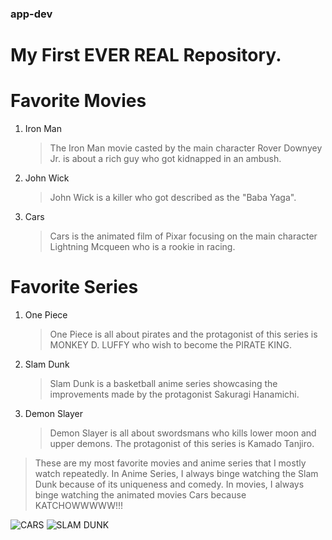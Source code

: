 ### app-dev
# My First EVER REAL Repository.

# Favorite Movies
1. Iron Man
   > The Iron Man movie casted by the main character Rover Downyey Jr. is about a rich guy who got kidnapped in an ambush.
3. John Wick
   > John Wick is a killer who got described as the "Baba Yaga".
5. Cars
   > Cars is the animated film of Pixar focusing on the main character Lightning Mcqueen who is a rookie in racing.
   
# Favorite Series
1. One Piece
   > One Piece is all about pirates and the protagonist of this series is MONKEY D. LUFFY who wish to become the PIRATE KING.
3. Slam Dunk
   > Slam Dunk is a basketball anime series showcasing the improvements made by the protagonist Sakuragi Hanamichi.
5. Demon Slayer
   > Demon Slayer is all about swordsmans who kills lower moon and upper demons. The protagonist of this series is Kamado Tanjiro.
   
   
> These are my most favorite movies and anime series that I mostly watch repeatedly. In Anime Series, I always binge watching the Slam Dunk because of its uniqueness and comedy. In movies, I always binge watching the animated movies Cars because KATCHOWWWWW!!!

![CARS](https://th.bing.com/th/id/OIP.jCeh8ekWwCvOvOJVeYjxtwAAAA?w=474&h=354&rs=1&pid=ImgDetMain)
![SLAM DUNK](https://wallpaperset.com/w/full/7/d/c/237420.jpg)
 
